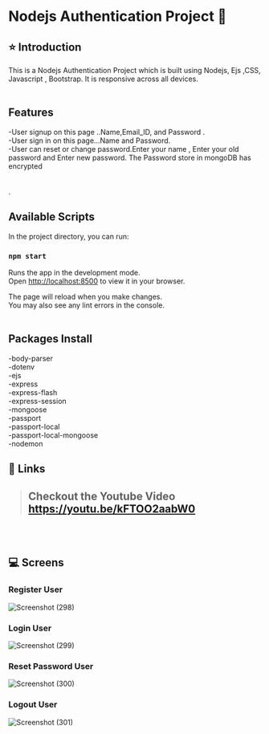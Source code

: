 # Nodejs Authentication Project 🚀

## ⭐ Introduction

This is a Nodejs Authentication  Project which is built using Nodejs, Ejs ,CSS, Javascript , Bootstrap. It is responsive across all devices.
<br/>
<br/>

## Features
-User signup  on this page ..Name,Email_ID, and Password . <br/>
-User sign in on this page...Name and Password.      <br/>
-User can reset or change password.Enter your name , Enter your old password and Enter new password. The Password store in mongoDB has encrypted  <br/>
<br/>
<br/>
.
## Available Scripts
In the project directory, you can run:

### `npm start`
Runs the app in the development mode.\
Open [http://localhost:8500](http://localhost:8500) to view it in your browser.

The page will reload when you make changes.\
You may also see any lint errors in the console.
<br/>
<br/>

## Packages Install
-body-parser <br/>
-dotenv<br/>
-ejs<br/>
-express<br/>
-express-flash<br/>
-express-session<br/>
-mongoose<br/>
-passport<br/>
-passport-local<br/>
-passport-local-mongoose<br/>
-nodemon<br/>

## 🔗 Links

> ## Checkout the Youtube Video  https://youtu.be/kFTOO2aabW0


<br/>
<br/>

## 💻 Screens



### Register User

![Screenshot (298)](https://github.com/ajaykumar2pp/Nodejs-Authentication-Coding-Ninjas/assets/102378038/6dfe1736-e1c0-470b-b41a-5d46b087ce4e)



### Login User

![Screenshot (299)](https://github.com/ajaykumar2pp/Nodejs-Authentication-Coding-Ninjas/assets/102378038/26b4b14f-5ac6-4c49-b9ae-88636971addf)


### Reset Password User 

![Screenshot (300)](https://github.com/ajaykumar2pp/Nodejs-Authentication-Coding-Ninjas/assets/102378038/6fde7922-2518-47dc-97d3-494c6247fd42)

### Logout User


![Screenshot (301)](https://github.com/ajaykumar2pp/Nodejs-Authentication-Coding-Ninjas/assets/102378038/124c7d27-eee8-4701-a02d-df1c1e5e7a14)


